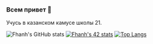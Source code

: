 ### Всем привет 👋
Учусь в казанском камусе школы 21.

![Fhanh's GitHub stats](https://github-readme-stats.vercel.app/api?username=Fhanh&show_icons=true&theme=radical)
[![Fhanh's 42 stats](https://badge42.herokuapp.com/api/stats/fhanh?privacyEmail=true)](https://github.com/JaeSeoKim/badge42)
[![Top Langs](https://github-readme-stats.vercel.app/api/top-langs/?username=Fhanh)](https://github.com/anuraghazra/github-readme-stats)
